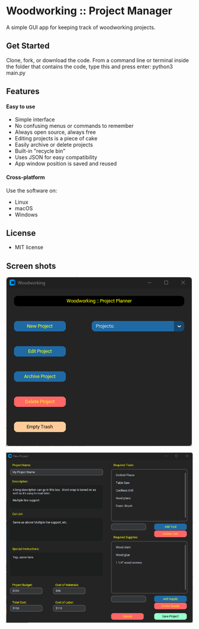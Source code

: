 
  # Woodworking :: Project Manager  
  A simple GUI app for keeping track of woodworking projects.  
  
  ## Get Started  
  Clone, fork, or download the code. From a command line or terminal inside the folder that contains the code, type this and press enter:  python3 main.py  
  
  ## Features
      
  #### Easy to use
   - Simple interface
   - No confusing menus or commands to remember
   - Always open source, always free
   - Editing projects is a piece of cake
   - Easily archive or delete projects
   - Built-in "recycle bin"
   - Uses JSON for easy compatibility
   - App window position is saved and reused

  #### Cross-platform 
   Use the software on:
   - Linux
   - macOS
   - Windows

  ## License
  - MIT license

  ## Screen shots
  ![Screenshot](images/ss1.png)
  
  ![Screenshot](images/ss2.png)
